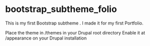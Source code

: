 # bootstrap_subtheme_folio
This is my first Bootstrap subtheme . 
I made it for my first Portfolio.

Place the theme  in /themes in your Drupal root directory 
Enable it at /appearance on your Drupal installation
